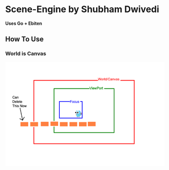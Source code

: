# Scene-Engine by Shubham Dwivedi 

**Uses Go + Ebiten** 


## How To Use 

### World is Canvas 

![diagram](./assets/diagram.png)